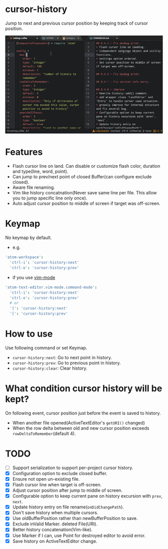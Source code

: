 # cursor-history

Jump to next and previous cursor position by keeping track of cursor position.

![gif](https://raw.githubusercontent.com/t9md/t9md/8b86b09ff01f3dbb45324119cfd41c39f16b115e/img/atom-cursor-history.gif)

# Features

* Flash cursor line on land. Can disable or customize flash color, duration and type(line, word, point).
* Can jump to prev/next point of closed Buffer(can configure exclude closed).
* Aware file renaming.
* Vim like history concatnation(Never save same line per file. This allow you to jump specific line only once).
* Auto adjust cursor position to middle of screen if target was off-screen.

# Keymap

No keymap by default.

* e.g.

```coffeescript
'atom-workspace':
  'ctrl-i': 'cursor-history:next'
  'ctrl-o': 'cursor-history:prev'
```

* if you use [vim-mode](https://atom.io/packages/vim-mode)

```coffeescript
'atom-text-editor.vim-mode.command-mode':
  'ctrl-i': 'cursor-history:next'
  'ctrl-o': 'cursor-history:prev'
  # or
  ']': 'cursor-history:next'
  '[': 'cursor-history:prev'
```

# How to use

Use following command or set Keymap.
* `cursor-history:next`: Go to next point in history.
* `cursor-history:prev`: Go to previous point in history.
* `cursor-history:clear`: Clear history.

# What condition cursor history will be kept?

On following event, cursor position just before the event is saved to history.
* When another file opened(ActiveTextEditor's `getURI()` changed)
* When the row delta between old and new cursor position exceeds `rowDeltaToRemember`(default 4).  

# TODO
- [ ] Support serialization to support per-project cursor history.
- [x] Configuration option to exclude closed buffer.
- [x] Ensure not open un-existing file.
- [x] Flash cursor line when target is off-screen.
- [x] Adjust cursor position after jump to middle of screen.
- [x] Configurable option to keep current pane on history excursion with `prev`, `next`.
- [x] Update history entry on file rename(`onDidChangePath`).
- [x] Don't save history when multiple cursors.
- [x] Use oldBufferPosition rather than newBufferPosition to save.
- [x] Exclude inValid Marker. deleted File(URI).
- [x] Better history concatenation(Vim-like).
- [x] Use Marker if I can, use Point for destroyed editor to avoid error.
- [x] Save history on ActiveTextEditor change.
